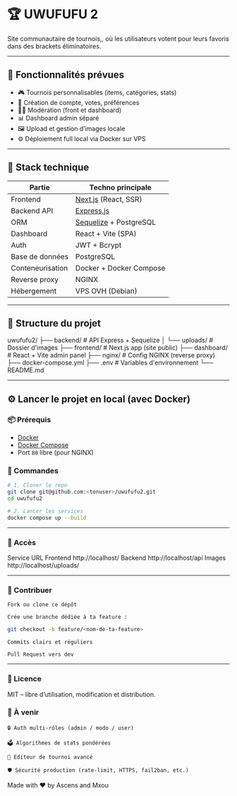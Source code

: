 # 🏆 UWUFUFU 2

Site communautaire de tournois,, où les utilisateurs votent pour leurs favoris dans des brackets éliminatoires.

---

## 🚀 Fonctionnalités prévues

- 🎮 Tournois personnalisables (items, catégories, stats)
- 👥 Création de compte, votes, préférences
- 🧑‍⚖️ Modération (front et dashboard)
- 📊 Dashboard admin séparé
- 🖼️ Upload et gestion d’images locale
- ⚙️ Déploiement full local via Docker sur VPS

---

## 🧱 Stack technique

| Partie           | Techno principale                                |
| ---------------- | ------------------------------------------------ |
| Frontend         | [Next.js](https://nextjs.org/) (React, SSR)      |
| Backend API      | [Express.js](https://expressjs.com/)             |
| ORM              | [Sequelize](https://sequelize.org/) + PostgreSQL |
| Dashboard        | React + Vite (SPA)                               |
| Auth             | JWT + Bcrypt                                     |
| Base de données  | PostgreSQL                                       |
| Conteneurisation | Docker + Docker Compose                          |
| Reverse proxy    | NGINX                                            |
| Hébergement      | VPS OVH (Debian)                                 |

---

## 📁 Structure du projet

uwufufu2/
├── backend/ # API Express + Sequelize
│ └── uploads/ # Dossier d'images
├── frontend/ # Next.js app (site public)
├── dashboard/ # React + Vite admin panel
├── nginx/ # Config NGINX (reverse proxy)
├── docker-compose.yml
├── .env # Variables d'environnement
└── README.md

---

## ⚙️ Lancer le projet en local (avec Docker)

### 📦 Prérequis

- [Docker](https://docs.docker.com/get-docker/)
- [Docker Compose](https://docs.docker.com/compose/)
- Port `80` libre (pour NGINX)

### 🏁 Commandes

```bash
# 1. Cloner le repo
git clone git@github.com:<tonuser>/uwufufu2.git
cd uwufufu2

# 2. Lancer les services
docker compose up --build
```

---

### 📍 Accès

Service URL
Frontend http://localhost/
Backend http://localhost/api
Images http://localhost/uploads/

---

### 🌱 Contribuer

    Fork ou clone ce dépôt

    Crée une branche dédiée à ta feature :

```bash
git checkout -b feature/<nom-de-ta-feature>
```

    Commits clairs et réguliers

    Pull Request vers dev

---

### 📜 Licence

MIT – libre d’utilisation, modification et distribution.

### 🧠 À venir

    🔒 Auth multi-rôles (admin / modo / user)

    🗳️ Algorithmes de stats pondérées

    🎨 Editeur de tournoi avancé

    🛡️ Sécurité production (rate-limit, HTTPS, fail2ban, etc.)

Made with ❤️ by Ascens and Mxou
